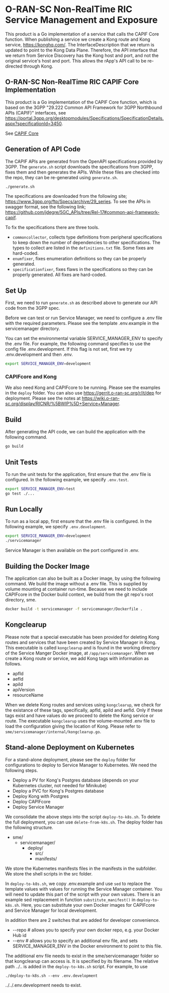 <!--
-
========================LICENSE_START=================================
O-RAN-SC
%%
Copyright (C) 2024 OpenInfra Foundation Europe. All rights reserved.
%%
Licensed under the Apache License, Version 2.0 (the "License");
you may not use this file except in compliance with the License.
You may obtain a copy of the License at

     http://www.apache.org/licenses/LICENSE-2.0

Unless required by applicable law or agreed to in writing, software
distributed under the License is distributed on an "AS IS" BASIS,
WITHOUT WARRANTIES OR CONDITIONS OF ANY KIND, either express or implied.
See the License for the specific language governing permissions and
limitations under the License.
========================LICENSE_END===================================

-->

# O-RAN-SC Non-RealTime RIC Service Management and Exposure

This product is a Go implementation of a service that calls the CAPIF Core function. When publishing a service we create a Kong route and Kong service, https://konghq.com/. The InterfaceDescription that we return is updated to point to the Kong Data Plane. Therefore, the API interface that we return from Service Discovery has the Kong host and port, and not the original service's host and port. This allows the rApp's API call to be re-directed through Kong.

## O-RAN-SC Non-RealTime RIC CAPIF Core Implementation

This product is a Go implementation of the CAPIF Core function, which is based on the 3GPP "29.222 Common API Framework for 3GPP Northbound APIs (CAPIF)" interfaces, see https://portal.3gpp.org/desktopmodules/Specifications/SpecificationDetails.aspx?specificationId=3450.

See [CAPIF Core](../capifcore/README.md)

## Generation of API Code

The CAPIF APIs are generated from the OpenAPI specifications provided by 3GPP. The `generate.sh` script downloads the
specifications from 3GPP, fixes them and then generates the APIs. While these files are checked into the repo, they can be re-generated using `generate.sh`.

```sh
./generate.sh
```

The specifications are downloaded from the following site; https://www.3gpp.org/ftp/Specs/archive/29_series. To see
the APIs in swagger format, see the following link; https://github.com/jdegre/5GC_APIs/tree/Rel-17#common-api-framework-capif.

To fix the specifications there are three tools.
- `commoncollector`, collects type definitions from peripheral specifications to keep down the number of dependencies to
  other specifications. The types to collect are listed in the `definitions.txt` file. Some fixes are hard-coded.
- `enumfixer`, fixes enumeration definitions so they can be properly generated.
- `specificationfixer`, fixes flaws in the specifications so they can be properly generated. All fixes are hard-coded.

## Set Up

First, we need to run `generate.sh` as described above to generate our API code from the 3GPP spec.

Before we can test or run Service Manager, we need to configure a .env file with the required parameters. Please see the template .env.example in the servicemanager directory.

You can set the environmental variable SERVICE_MANAGER_ENV to specify the .env file. For example, the following command specifies to use the config file
.env.development. If this flag is not set, first we try .env.development and then .env.

```sh
export SERVICE_MANAGER_ENV=development
```

### CAPIFcore and Kong

We also need Kong and CAPIFcore to be running. Please see the examples in the `deploy` folder. You can also use https://gerrit.o-ran-sc.org/r/it/dep for deployment. Please see the notes at https://wiki.o-ran-sc.org/display/RICNR/%5BWIP%5D+Service+Manager.

## Build

After generating the API code, we can build the application with the following command.

```sh
go build
```

## Unit Tests

To run the unit tests for the application, first ensure that the .env file is configured. In the following example, we specify `.env.test`.

```sh
export SERVICE_MANAGER_ENV=test
go test ./...
```

## Run Locally

To run as a local app, first ensure that the .env file is configured. In the following example, we specify `.env.development`.

```sh
export SERVICE_MANAGER_ENV=development
./servicemanager
```

Service Manager is then available on the port configured in .env.

## Building the Docker Image

The application can also be built as a Docker image, by using the following command. We build the image without a .env file. This is supplied by volume mounting at container run-time. Because we need to include CAPIFcore in the Docker build context, we build from the git repo's root directory, sme.

```sh
docker build -t servicemanager -f servicemanager/Dockerfile .
```

## Kongclearup

Please note that a special executable has been provided for deleting Kong routes and services that have been created by Service Manager in Kong. This executable is called `kongclearup` and is found in the working directory of the Service Manger Docker image, at `/app/servicemanager`. When we create a Kong route or service, we add Kong tags with information as follows.
  * apfId
  * aefId
  * apiId
  * apiVersion
  * resourceName

When we delete Kong routes and services using `kongclearup`, we check for the existance of these tags, specifically, apfId, apiId and aefId. Only if these tags exist and have values do we proceed to delete the Kong service or route. The executable `kongclearup` uses the volume-mounted .env file to load the configuration giving the location of Kong. Please refer to `sme/servicemanager/internal/kongclearup.go`.

## Stand-alone Deployment on Kubernetes

For a stand-alone deployment, please see the `deploy` folder for configurations to deploy to Service Manager to Kubernetes. We need the following steps.
 - Deploy a PV for Kong's Postgres database (depends on your Kubernetes cluster, not needed for Minikube)
 - Deploy a PVC for Kong's Postgres database
 - Deploy Kong with Postgres
 - Deploy CAPIFcore
 - Deploy Service Manager

We consolidate the above steps into the script `deploy-to-k8s.sh`. To delete the full deployment, you can use `delete-from-k8s.sh`. The deploy folder has the following structure.

- sme/
  - servicemanager/
    - deploy/
      - src/
      - manifests/

We store the Kubernetes manifests files in the manifests in the subfolder. We store the shell scripts in the src folder.

In `deploy-to-k8s.sh`, we copy .env.example and use `sed` to replace the template values with values for running the Service Manager container. You will need to update this part of the script with your own values. There is an example sed replacement in function `substitute_manifest()` in `deploy-to-k8s.sh`. Here, you can substitute your own Docker images for CAPIFcore and Service Manager for local development.

In addition there are 2 switches that are added for developer convenience.
 * --repo # allows you to specify your own docker repo, e.g. your Docker Hub id
 * --env  # allows you to specify an additional env file, and sets SERVICE_MANAGER_ENV in the Docker environment to point to this file.

The additional env file needs to exist in the sme/servicemanager folder so that kongclearup can access is. It is specified by its filename. The relative path ../.. is added in the `deploy-to-k8s.sh` script. For example, to use

`./deploy-to-k8s.sh --env .env.development`

 ../../.env.development needs to exist.